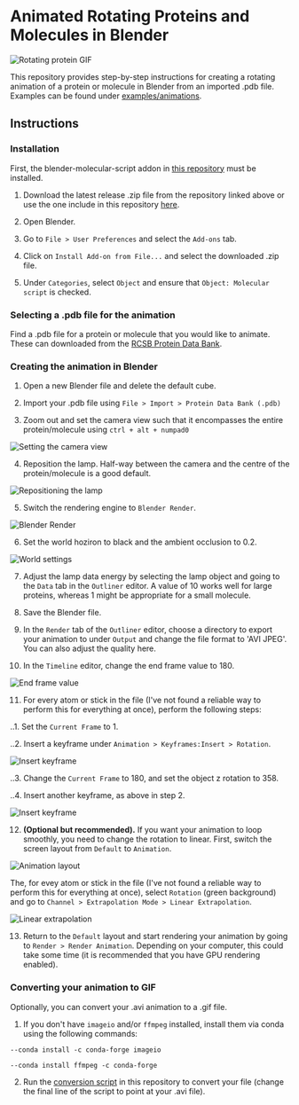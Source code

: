 # Animated Rotating Proteins and Molecules in Blender

![Rotating protein GIF](examples/animations/2wy4_constant_rotation_100quality.gif#center?raw=true "Rotating protein GIF")

This repository provides step-by-step instructions for creating a rotating animation of a protein or molecule in Blender from an imported .pdb file. Examples can be found under [examples/animations](examples/animations).

## Instructions

### Installation
First, the blender-molecular-script addon in [this repository](https://github.com/Pyroevil/Blender-Molecular-Script) must be installed.

1. Download the latest release .zip file from the repository linked above or use the one include in this repository [here](molecular_latest.zip).

2. Open Blender.

3. Go to `File > User Preferences` and select the `Add-ons` tab.

4. Click on `Install Add-on from File...` and select the downloaded .zip file.

5. Under `Categories`, select `Object` and ensure that `Object: Molecular script` is checked.

### Selecting a .pdb file for the animation

Find a .pdb file for a protein or molecule that you would like to animate. These can downloaded from the [RCSB Protein Data Bank](http://www.rcsb.org/).

### Creating the animation in Blender

1. Open a new Blender file and delete the default cube.

2. Import your .pdb file using `File > Import > Protein Data Bank (.pdb)`

3. Zoom out and set the camera view such that it encompasses the entire protein/molecule using `ctrl + alt + numpad0`

![Setting the camera view](screenshots/1_set_camera.png#center?raw=true "Setting the camera view")

4. Reposition the lamp. Half-way between the camera and the centre of the protein/molecule is a good default.

![Repositioning the lamp](screenshots/2_lamp_position.PNG#center?raw=true "Repositioning the lamp")

5. Switch the rendering engine to `Blender Render`.

![Blender Render](screenshots/3_blender_render.PNG#center?raw=true "Blender Render")

6. Set the world hoziron to black and the ambient occlusion to 0.2.

![World settings](screenshots/4_world.PNG#center?raw=true "World settings")

7. Adjust the lamp data energy by selecting the lamp object and going to the `Data` tab in the `Outliner` editor. A value of 10 works well for large proteins, whereas 1 might be appropriate for a small molecule.

8. Save the Blender file.

9. In the `Render` tab of the `Outliner` editor, choose a directory to export your animation to under `Output` and change the file format to 'AVI JPEG'. You can also adjust the quality here.

10. In the `Timeline` editor, change the end frame value to 180.

![End frame value](screenshots/5_frame.PNG#center?raw=true "End frame value")

11. For every atom or stick in the file (I've not found a reliable way to perform this for everything at once), perform the following steps:

..1. Set the `Current Frame` to 1.

..2. Insert a keyframe under `Animation > Keyframes:Insert > Rotation`.

![Insert keyframe](screenshots/5_insert_keyframe.png#center?raw=true "Insert keyframe")

..3. Change the `Current Frame` to 180, and set the object z rotation to 358.

..4. Insert another keyframe, as above in step 2.

![Insert keyframe](screenshots/6_insert_keyframe.png#center?raw=true "Insert keyframe")

12. **(Optional but recommended).** If you want your animation to loop smoothly, you need to change the rotation to linear. First, switch the screen layout from `Default` to `Animation`.

![Animation layout](screenshots/7_animation_layout.png#center?raw=true "Animation layout")

The, for evey atom or stick in the file (I've not found a reliable way to perform this for everything at once), select `Rotation` (green background) and go to `Channel > Extrapolation Mode > Linear Extrapolation`.

![Linear extrapolation](screenshots/8_linear_extrapolation.png#center?raw=true "Linear extrapolation")

13. Return to the `Default` layout and start rendering your animation by going to `Render > Render Animation`. Depending on your computer, this could take some time (it is recommended that you have GPU rendering enabled).

### Converting your animation to GIF

Optionally, you can convert your .avi animation to a .gif file.

1. If you don't have `imageio` and/or `ffmpeg` installed, install them via conda using the following commands:

`--conda install -c conda-forge imageio`

`--conda install ffmpeg -c conda-forge`

2. Run the [conversion script](examples/animations/convert.py) in this repository to convert your file (change the final line of the script to point at your .avi file).
